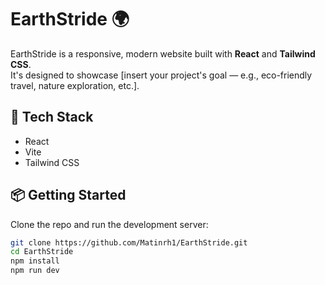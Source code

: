 # EarthStride 🌍

EarthStride is a responsive, modern website built with **React** and **Tailwind CSS**.  
It's designed to showcase [insert your project's goal — e.g., eco-friendly travel, nature exploration, etc.].

## 🚀 Tech Stack

- React
- Vite
- Tailwind CSS

## 📦 Getting Started

Clone the repo and run the development server:

```bash
git clone https://github.com/Matinrh1/EarthStride.git
cd EarthStride
npm install
npm run dev
